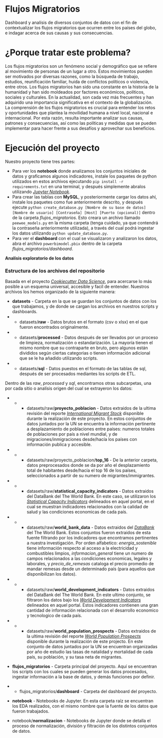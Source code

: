 [*Cookiecutter Data Science*]: https://drivendata.github.io/cookiecutter-data-science/ "Cookiecutter Data Science" 

[*International Migrant Stock*]: https://www.un.org/development/desa/pd/content/international-migrant-stock  "International Migrant Stock 2020 - World Bank"
[*Statistical Capacity Indicators*]: https://databank.worldbank.org/source/statistical-capacity-indicators "Statistical Capacity Indicators"
[*DataBank*]: https://databank.worldbank.org/ "World Bank DataBank"
[*World Development Indicators*]: https://databank.worldbank.org/source/world-development-indicators "World Development Indicators - World Bank"
[*World Population Prospects*]: https://www.un.org/development/desa/pd/content/World-Population-Prospects-2022 "World Population Prospects 2022"
[*Jupyter Notebook*]: https://docs.jupyter.org/en/latest/running.html "Jupyter Docs | Running the Notebook"
# Flujos Migratorios

Dashboard y analísis de diversos conjuntos de datos con el fin de contextualizar los flujos migratorios que ocurren entre los países del globo, e indagar acerca de sus causas y sus consecuencias.

# ¿Porque tratar este problema?

Los flujos migratorios son un fenómeno social y demográfico que se refiere al movimiento de personas de un lugar a otro. Estos movimientos pueden ser motivados por diversas razones, como la búsqueda de trabajo, estudios, reunificación familiar, huida de conflictos políticos o violencia, entre otros.
Los flujos migratorios han sido una constante en la historia de la humanidad y han sido moldeados por factores económicos, políticos, sociales y culturales. En la actualidad, son cada vez más frecuentes y han adquirido una importancia significativa en el contexto de la globalización.
La comprensión de los flujos migratorios es crucial para entender los retos y oportunidades que plantea la movilidad humana a nivel local, nacional e internacional. Por esta razón, resulta importante analizar sus causas, patrones y consecuencias, así como las políticas y medidas que se pueden implementar para hacer frente a sus desafíos y aprovechar sus beneficios.

# Ejecución del proyecto

Nuestro proyecto tiene tres partes: 
* Para ver los **notebook** donde analizamos los conjuntos iniciales de datos y graficamos algunos indicadores, instale los paquetes de python utilizados en estos archivos ejecutando `pip install -r requirements.txt` en una terminal, y después simplemente abralos utilizando [*Jupyter Notebook*].
* Para crear las tablas con **MySQL**, y posteriormente cargar los datos ahí, instale los paquetes como fue anteriormente descrito, y después ejecute `python create_database.py [Nombre de su base de datos] [Nombre de usuario] [Contraseña] [Host] [Puerto (opcional)]` dentro de la carpeta *flujos_migratorios*. Esto creara un archivo llamado `peewee_models.py` en la misma carpeta (tenga cuidado, ya que contendrá la contraseña anteriormente utilizada), a través del cual podrá ingestar los datos utilizando `python update_database.py`.
* Para ver el **dashboard** con el cual se visualizaron y analizaron los datos, abra el archivo `powerbimodel.pbix` dentro de la carpeta *flujos_migratorios/dashboard*.

**Analísis exploratorio de los datos**

### Estructura de los archivos del repositorio

Basada en el proyecto [*Cookiecutter Data Science*], para acercarse lo más posible a un esquema universal, accesible y facíl de entender. Nuestros archivos los hemos organizado de la siguiente manera:

* **datasets** - Carpeta en la que se guardan los conjuntos de datos con los que trabajamos, y de donde se cargan los archivos en nuestros scripts y dashboards.
* * datasets/**raw** - Datos brutos en el formato (csv o xlsx) en el que fueron encontrados originalmente.
* * datasets/**processed** - Datos después de ser llevados por un proceso de limpieza, normalización o estandarización. La mayoría tienen el mismo nombre que su contraparte en bruto, pero algunos están divididos según ciertas categorias o tienen información adicional que se le ha añadido utilizando scripts.
* * datasets/**sql** - Datos puestos en el formato de las tablas de sql, después de ser procesados mediantes los scripts de ETL.

Dentro de las *raw*, *processed* y *sql*, encontramos otras subcarpetas, una por cada sitio o analísis origen del cual se extrayeron los datos:

* * * datasets/raw/**proyecto_poblacion** - Datos extraidos de la ultima revisión del reporte [*International Migrant Stock*] disponible durante la realización de este proyecto. En estos conjuntos de datos juntados por la UN se encuentra la información pertinente a desplazamiento de poblaciones entre países: numeros totales de poblaciones por país a nivel mundial, y de migraciones/inmigraciones desde/hacía los países con información publica y accesible.
* * * datasets/raw/proyecto_poblacion/**top_16** - De la anterior carpeta, datos preprocesados donde se da por año el desplazamiento total de habitantes desde/hacía el top 16 de los países, seleccionados a partir de su numero de migrantes/immigrantes.
 
* * * datasets/raw/**statistical_capacity_indicators** - Datos extraidos del DataBank del The World Bank. En este caso, se utilizaron los [*Statistical Capacity Indicators*] delineados en aquel portal, en el cual se muestran indicadores relacionados con la calidad de salud y las condiciones economicas de cada país.

* * * datasets/raw/**world_bank_data** - Datos extraidos del [*DataBank*] del The World Bank. Estos conjuntos fueron extraidos de esta fuente filtrando por los indicadores que encontramos pertinentes a nuestra investigación. Por orden alfabetico: *energia_sostenible* tiene información respecto al acceso a la electricidad y combustibles limpios, *informacion_general* tiene un numero de campos relacionados a las condiciones economicas, legales y laborales, y *precio_de_remesas* cataloga el precio promedio de mandar remesas desde un determinado país (para aquellos que disponibilizan los datos).

* * * datasets/raw/**world_development_indicators** - Datos extraidos del DataBank del The World Bank. En este ultimo conjunto, se filtraron los datos bajo los [*World Development Indicators*] delineados en aquel portal. Estos indicadores contienen una gran cantidad de información relacionada con el desarrollo economico y tecnologico de cada país.

* * * datasets/raw/**world_population_prospects** - Datos extraidos de la ultima revisión del reporte [*World Population Prospects*] disponible durante la realización de este projecto. En este conjunto de datos juntados por la UN se encuentran organizadas por año de estudio las tasas de natalidad y mortalidad de cada país, su población, y su tasa neta de migrantes. 

* **flujos_migratorios** - Carpeta principal del proyecto. Aquí se encuentran los scripts con los cuales se pueden generar los datos procesados, ingestar información a la base de datos, y demás funciones por definir.
* * flujos_migratorios/**dashboard** - Carpeta del dashboard del proyecto. 

* **notebook** - Notebooks de Jupyter. En esta carpeta raíz se encuentran los EDA realizados, con el mismo nombre que la fuente de los datos que fueron trabajados.
* notebook/**normalizacion** - Notebooks de Jupyter donde se detalla el proceso de normalización, división y filtración de los distintos conjuntos de datos.

